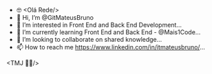 - 🤓 <Olá Rede/> 
- 👋 Hi, I’m @GitMateusBruno
- 👀 I’m interested in Front End and Back End Development...
- 🌱 I’m currently learning Front End and Back End - @Mais1Code...
- 💞️ I’m looking to collaborate on shared knowledge...
- 📫 How to reach me https://www.linkedin.com/in/itmateusbruno/...

<!---
GitMateusBruno/GitMateusBruno is a ✨ special ✨ repository because its `README.md` (this file) appears on your GitHub profile.
You can click the Preview link to take a look at your changes.
--->

<TMJ 🫰🏽/>
